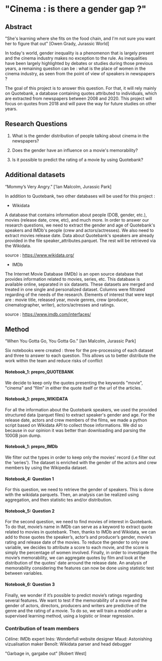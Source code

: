 # "Cinema : is there a gender gap ?"


## Abstract


"She's learning where she fits on the food chain, and I'm not sure you want her to figure that out" [Owen Grady, Jurassic World]

In today's world, gender inequality is a phenomenon that is largely present and the cinema industry makes no exception to the rule. As inequalities have been largely highlighted by debates or studies during those previous years, a remaining question can be : what is the place of women in the cinema industry, as seen from the point of view of speakers in newspapers ?

The goal of this project is to answer this question. For that, it will rely mainly on Quotebank, a database containing quotes attributed to individuals, which are extracted from newspapers between 2008 and 2020.  This project will focus on quotes from 2018 and will pave the way for future studies on other years.


## Research Questions

1. What is the gender distribution of people talking about cinema in the newspapers?

2. Does the gender have an influence on a movie's memorability?

3. Is it possible to predict the rating of a movie by using Quotebank?


## Additional datasets
“Mommy’s Very Angry.” ['Ian Malcolm, Jurassic Park]

In addition to Quotebank, two other databases will be used for this project :

- Wikidata

A database that contains information about people (DOB, gender, etc.), movies (release date, crew, etc), and much more. In order to answer our research questions, we need to extract the gender and age of Quotebank's speakers and IMDb's people (crew and actors/actresses). We also need to extract movies release date. Data about Quotebank's speakers are already provided in the file speaker_attributes.parquet. The rest will be retrieved via the Wikidata.

source : https://www.wikidata.org/

- IMDb

The Internet Movie Database (IMDb) is an open source database that provides information related to movies, series, etc. This database is available online, separated in six datasets. These datasets are merged and treated in one single and personalized dataset. Columns were filtrated regarding of the needs of the research. Elements of interest that were kept are : movie title, released year, movie genres, crew (producer, cinematographer, writer), actors/actresses and ratings.  

source : https://www.imdb.com/interfaces/


## Method
“When You Gotta Go, You Gotta Go.” [Ian Malcolm, Jurassic Park]

Six notebooks were created : three for the pre-processing of each dataset and three to answer to each question. This allows us to better distribute the work within the team and reduce risks of conflict

#### Notebook_1: prepro_QUOTEBANK
We decide to keep only the quotes presenting the keywords "movie", "cinema" and “film” in either the quote itself or the url of the articles.
#### Notebook_1: prepro_WIKIDATA
For all the information about the Quotebank speakers, we used the provided structured data (parquet files) to extract speaker's gender and age. For the release date, actors and crew members of the films, we made a python script based on Wikidata API to collect those informations. We did so because in our opinion it was better than downloading and parsing the 100GB json dump.
#### Notebook_1: prepro_IMDb
We filter out the types in order to keep only the movies' record (i.e filter out the 'series'). The dataset is enriched with the gender of the actors and crew members by using the Wikipedia dataset.

#### Notebook_4: Question 1
For this question, we need to retrieve the gender of speakers. This is done with the wikidata parquets. Then, an analysis can be realized using aggregation, and then statistic tes and/or distribution.

#### Notebook_5: Question 2
For the second question, we need to find movies of interest in Quotebank. To do that, movie’s name in IMDb can serve as a keyword to extract quote related to movies in quotebank. Then, thanks to IMDb and Wikidata, we can add to those quotes the speaker’s, actor’s and producer’s gender, movie’s rating and release date of the movies. To reduce the gender to only one variable, we decides to attribute a score to each movie, and the score is simply the percentage of women involved. Finally, in order to investigate the movie’s memorability, we can aggregate quotes by film and look at the distribution of the quotes' date arround the release date. An analysis of memorability considering the features can now be done using statistic test between variables.

#### Notebook_6: Question 3
Finally, we wonder if it’s possible to predict movie’s ratings regarding several features. We want to test if the memorability of a movie and the gender of actors, directors, producers and writers are predictive of the genre and the rating of a movie. To do so, we will train a model under a supervised learning method, using a logistic or linear regression.


### Contribution of team members
Céline: IMDb expert
Inès: Wonderfull website designer
Maud: Astonishing vizualisation maker
Benoît: Wikidata parser and head debugger



"Garbage in, gargabe out" [Robert West]

